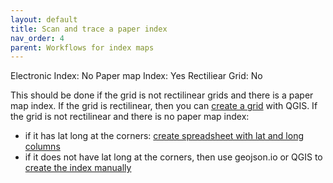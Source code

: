 ```yaml
---
layout: default
title: Scan and trace a paper index
nav_order: 4
parent: Workflows for index maps
---
```


Electronic Index: No
Paper map Index: Yes
Rectiliear Grid: No

This should be done if the grid is not rectilinear grids and there is a paper map index. If the grid is rectilinear, then you can [create a grid](#) with QGIS. If the grid is not rectilinear and there is no paper map index:


- if it has lat long at the corners: [create spreadsheet with lat and long columns](#)
- if it does not have lat long at the corners, then use geojson.io or QGIS to [create the index manually](#)
